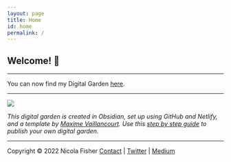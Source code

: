 ```yaml
---
layout: page
title: Home
id: home
permalink: /
---
```


## Welcome! 🌱

---

You can now find my Digital Garden [here](https://nicolafisherwriter.co.uk/).

---

![](https://source.unsplash.com/aAbc_C7PH4Y/1900x1200)

*This digital garden is created in Obsidian, set up using GitHub and Netlify, and a template by [Maxime Vaillancourt](https://github.com/maximevaillancourt/digital-garden-jekyll-template). Use this [step by step guide](https://beingpax.medium.com/a-non-technical-guide-to-set-up-digital-garden-with-obsidian-for-free-62d6df75553c) to publish your own digital garden.*

---
Copyright © 2022 Nicola Fisher
[Contact](https://nicolafisherwriter.com/contact/) | [Twitter](https://twitter.com/nfisherwriter) | [Medium](https://nicolafisherwriter.medium.com/)

<style>
  .wrapper {
    max-width: 52em;
  }
</style>

